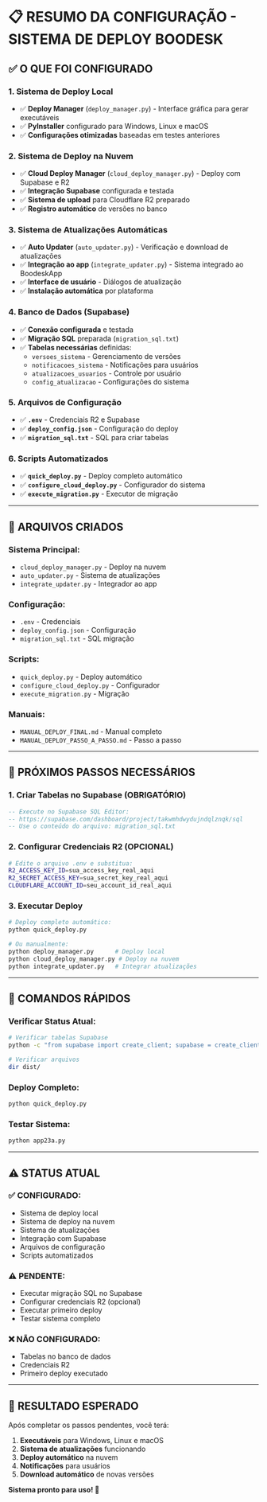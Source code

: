 # 📋 RESUMO DA CONFIGURAÇÃO - SISTEMA DE DEPLOY BOODESK

## ✅ O QUE FOI CONFIGURADO

### **1. Sistema de Deploy Local**
- ✅ **Deploy Manager** (`deploy_manager.py`) - Interface gráfica para gerar executáveis
- ✅ **PyInstaller** configurado para Windows, Linux e macOS
- ✅ **Configurações otimizadas** baseadas em testes anteriores

### **2. Sistema de Deploy na Nuvem**
- ✅ **Cloud Deploy Manager** (`cloud_deploy_manager.py`) - Deploy com Supabase e R2
- ✅ **Integração Supabase** configurada e testada
- ✅ **Sistema de upload** para Cloudflare R2 preparado
- ✅ **Registro automático** de versões no banco

### **3. Sistema de Atualizações Automáticas**
- ✅ **Auto Updater** (`auto_updater.py`) - Verificação e download de atualizações
- ✅ **Integração ao app** (`integrate_updater.py`) - Sistema integrado ao BoodeskApp
- ✅ **Interface de usuário** - Diálogos de atualização
- ✅ **Instalação automática** por plataforma

### **4. Banco de Dados (Supabase)**
- ✅ **Conexão configurada** e testada
- ✅ **Migração SQL** preparada (`migration_sql.txt`)
- ✅ **Tabelas necessárias** definidas:
  - `versoes_sistema` - Gerenciamento de versões
  - `notificacoes_sistema` - Notificações para usuários
  - `atualizacoes_usuarios` - Controle por usuário
  - `config_atualizacao` - Configurações do sistema

### **5. Arquivos de Configuração**
- ✅ **`.env`** - Credenciais R2 e Supabase
- ✅ **`deploy_config.json`** - Configuração do deploy
- ✅ **`migration_sql.txt`** - SQL para criar tabelas

### **6. Scripts Automatizados**
- ✅ **`quick_deploy.py`** - Deploy completo automático
- ✅ **`configure_cloud_deploy.py`** - Configurador do sistema
- ✅ **`execute_migration.py`** - Executor de migração

---

## 📁 ARQUIVOS CRIADOS

### **Sistema Principal:**
- `cloud_deploy_manager.py` - Deploy na nuvem
- `auto_updater.py` - Sistema de atualizações
- `integrate_updater.py` - Integrador ao app

### **Configuração:**
- `.env` - Credenciais
- `deploy_config.json` - Configuração
- `migration_sql.txt` - SQL migração

### **Scripts:**
- `quick_deploy.py` - Deploy automático
- `configure_cloud_deploy.py` - Configurador
- `execute_migration.py` - Migração

### **Manuais:**
- `MANUAL_DEPLOY_FINAL.md` - Manual completo
- `MANUAL_DEPLOY_PASSO_A_PASSO.md` - Passo a passo

---

## 🔧 PRÓXIMOS PASSOS NECESSÁRIOS

### **1. Criar Tabelas no Supabase (OBRIGATÓRIO)**
```sql
-- Execute no Supabase SQL Editor:
-- https://supabase.com/dashboard/project/takwmhdwydujndqlznqk/sql
-- Use o conteúdo do arquivo: migration_sql.txt
```

### **2. Configurar Credenciais R2 (OPCIONAL)**
```bash
# Edite o arquivo .env e substitua:
R2_ACCESS_KEY_ID=sua_access_key_real_aqui
R2_SECRET_ACCESS_KEY=sua_secret_key_real_aqui
CLOUDFLARE_ACCOUNT_ID=seu_account_id_real_aqui
```

### **3. Executar Deploy**
```bash
# Deploy completo automático:
python quick_deploy.py

# Ou manualmente:
python deploy_manager.py      # Deploy local
python cloud_deploy_manager.py # Deploy na nuvem
python integrate_updater.py   # Integrar atualizações
```

---

## 🎯 COMANDOS RÁPIDOS

### **Verificar Status Atual:**
```bash
# Verificar tabelas Supabase
python -c "from supabase import create_client; supabase = create_client('https://takwmhdwydujndqlznqk.supabase.co', 'eyJhbGciOiJIUzI1NiIsInR5cCI6IkpXVCJ9.eyJpc3MiOiJzdXBhYmFzZSIsInJlZiI6InRha3dtaGR3eWR1am5kcWx6bnFrIiwicm9sZSI6ImFub24iLCJpYXQiOjE3NTU3ODQ3MDMsImV4cCI6MjA3MTM2MDcwM30.XUuRWmLrvNXfCI9PtD-2CR2y3NkxMFKRyQT_gbkuIhE'); print('Versões:', len(supabase.table('versoes_sistema').select('*').execute().data))"

# Verificar arquivos
dir dist/
```

### **Deploy Completo:**
```bash
python quick_deploy.py
```

### **Testar Sistema:**
```bash
python app23a.py
```

---

## ⚠️ STATUS ATUAL

### **✅ CONFIGURADO:**
- Sistema de deploy local
- Sistema de deploy na nuvem
- Sistema de atualizações
- Integração com Supabase
- Arquivos de configuração
- Scripts automatizados

### **⚠️ PENDENTE:**
- Executar migração SQL no Supabase
- Configurar credenciais R2 (opcional)
- Executar primeiro deploy
- Testar sistema completo

### **❌ NÃO CONFIGURADO:**
- Tabelas no banco de dados
- Credenciais R2
- Primeiro deploy executado

---

## 🎉 RESULTADO ESPERADO

Após completar os passos pendentes, você terá:

1. **Executáveis** para Windows, Linux e macOS
2. **Sistema de atualizações** funcionando
3. **Deploy automático** na nuvem
4. **Notificações** para usuários
5. **Download automático** de novas versões

**Sistema pronto para uso! 🚀**




